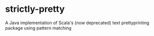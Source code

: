 # strictly-pretty
A Java implementation of Scala's (now deprecated) text prettyprinting package using pattern matching
